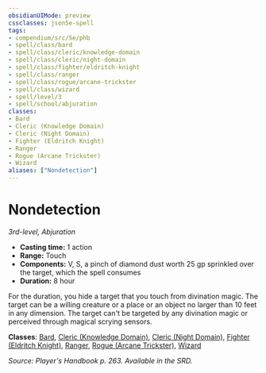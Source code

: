 ```yaml
---
obsidianUIMode: preview
cssclasses: json5e-spell
tags:
- compendium/src/5e/phb
- spell/class/bard
- spell/class/cleric/knowledge-domain
- spell/class/cleric/night-domain
- spell/class/fighter/eldritch-knight
- spell/class/ranger
- spell/class/rogue/arcane-trickster
- spell/class/wizard
- spell/level/3
- spell/school/abjuration
classes:
- Bard
- Cleric (Knowledge Domain)
- Cleric (Night Domain)
- Fighter (Eldritch Knight)
- Ranger
- Rogue (Arcane Trickster)
- Wizard
aliases: ["Nondetection"]
---
```

# Nondetection
*3rd-level, Abjuration*  

- **Casting time:** 1 action
- **Range:** Touch
- **Components:** V, S, a pinch of diamond dust worth 25 gp sprinkled over the target, which the spell consumes
- **Duration:** 8 hour

For the duration, you hide a target that you touch from divination magic. The target can be a willing creature or a place or an object no larger than 10 feet in any dimension. The target can't be targeted by any divination magic or perceived through magical scrying sensors.

**Classes**: [Bard](/3-Mechanics/CLI/classes/bard.md), [Cleric (Knowledge Domain)](/3-Mechanics/CLI/classes/cleric-knowledge-domain.md), [Cleric (Night Domain)](/3-Mechanics/CLI/classes/cleric-night-domain-hwcs.md), [Fighter (Eldritch Knight)](/3-Mechanics/CLI/classes/fighter-eldritch-knight.md), [Ranger](/3-Mechanics/CLI/classes/ranger.md), [Rogue (Arcane Trickster)](/3-Mechanics/CLI/classes/rogue-arcane-trickster.md), [Wizard](/3-Mechanics/CLI/classes/wizard.md)

*Source: Player's Handbook p. 263. Available in the SRD.*
